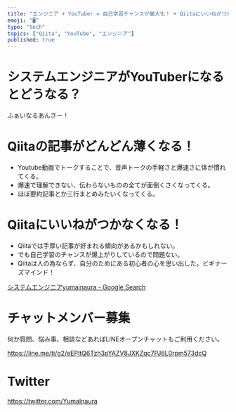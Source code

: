 ```yaml
---
title: "エンジニア + YouTuber = 自己学習チャンスが最大化！ + Qiitaにいいねがつかなくなる。"
emoji: "🖥"
type: "tech"
topics: ["Qiita", "YouTube", "エンジニア"]
published: true
---
```


# システムエンジニアがYouTuberになるとどうなる？

ふぁいなるあんさー！

# Qiitaの記事がどんどん薄くなる！

- Youtube動画でトークすることで、音声トークの手軽さと爆速さに体が慣れてくる。
- 爆速で理解できない、伝わらないものの全てが面倒くさくなってくる。
- ほぼ要約記事とか三行まとめみたいくなってくる。

# Qiitaにいいねがつかなくなる！

- Qiitaでは手厚い記事が好まれる傾向があるかもしれない。
- でも自己学習のチャンスが爆上がりしているので問題ない。
- Qiitaは人の為ならず、自分のためにある初心者の心を思い出した。ビギナーズマインド！


[システムエンジニアyumainaura - Google Search](https://www.google.co.jp/search?q=%E3%82%B7%E3%82%B9%E3%83%86%E3%83%A0%E3%82%A8%E3%83%B3%E3%82%B8%E3%83%8B%E3%82%A2yumainaura&oq=%E3%82%B7%E3%82%B9%E3%83%86%E3%83%A0%E3%82%A8%E3%83%B3%E3%82%B8%E3%83%8B%E3%82%A2yumainaura&aqs=chrome..69i57.4084j0j7&sourceid=chrome&ie=UTF-8)








<!-- Update From Qiita API -->

# チャットメンバー募集


何か質問、悩み事、相談などあればLINEオープンチャットもご利用ください。

https://line.me/ti/g2/eEPltQ6Tzh3pYAZV8JXKZqc7PJ6L0rpm573dcQ





# Twitter


https://twitter.com/YumaInaura


<!-- Update From Qiita API -->


